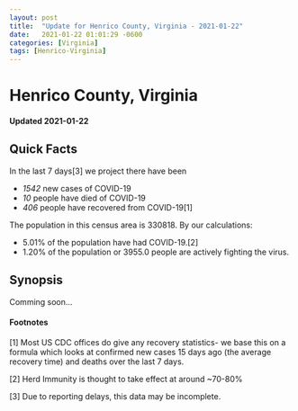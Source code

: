 ```yaml
---
layout: post
title:  "Update for Henrico County, Virginia - 2021-01-22"
date:   2021-01-22 01:01:29 -0600
categories: [Virginia]
tags: [Henrico-Virginia]
---
```


# Henrico County, Virginia
#### Updated 2021-01-22

## Quick Facts

In the last 7 days[3] we project there have been
- *1542* new cases of COVID-19
- *10* people have died of COVID-19
- *406* people have recovered from COVID-19[1]

The population in this census area is 330818. By our calculations:
- 5.01% of the population have had COVID-19.[2]
- 1.20% of the population or 3955.0 people are actively fighting the virus.

## Synopsis

Comming soon...


#### Footnotes

[1] Most US CDC offices do give any recovery statistics- we base this on a formula which looks at confirmed new cases
15 days ago (the average recovery time) and deaths over the last 7 days.

[2] Herd Immunity is thought to take effect at around ~70-80%

[3] Due to reporting delays, this data may be incomplete.
 
    
